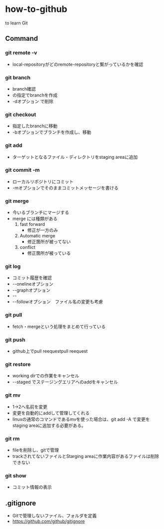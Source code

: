 # how-to-github
to learn Git

## Command

### git remote -v
- local-repositoryがどのremote-repositoryと繋がっているかを確認

### git branch
- branch確認
- <branch name>の指定でbranchを作成
- -dオプション <branch name>で削除

### git checkout <branch name>
- 指定したbranchに移動
- -bオプションでブランチを作成し、移動


### git add <target>
- ターゲットとなるファイル・ディレクトリをstaging areaに追加

### git commit -m <messeage>
- ローカルリポジトリにコミット
- -mオプションでそのままコミットメッセージを書ける

### git merge 
- 今いるブランチにマージする
- merge には種類がある
    1. fast forward
        - 修正が一方のみ
    2. Automatic merge
        - 修正箇所が被ってない
    3. conflict
        - 修正箇所が被っている



### git log
- コミット履歴を確認
- --onelineオプション
- --graphオプション
- -- <file name>
- --followオプション　ファイル名の変更も考慮

### git pull <remote repository> <branch name>
- fetch・mergeという処理をまとめて行っている

### git push <remote repository> <branch name>
- github上でpull reequestpull reequest

### git restore <file>
- working dirでの作業をキャンセル
- --staged <file>でステージングエリアへのaddをキャンセル

### git mv <file name1> <file name2> 
- 1->2へ名前を変更
- 変更を自動的にaddして管理してくれる
- linuxの通常のコマンドであるmvを使った場合は、git add -A で変更をstaging areaに追加する必要がある。

### git rm <file name>
- fileを削除し、gitで管理
- trackされてないファイルとStarging areaに作業内容があるファイルは削除できない

### git show <commit ID>
- コミット情報の表示

## .gitignore
- Gitで管理しないファイル、フォルダを定義
- https://github.com/github/gitignore



